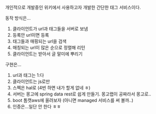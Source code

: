 개인적으로 개발중인 위키에서 사용하고자 개발한 간단한 태그 서비스이다.

동작 방식은...

1. 클라이언트가 url과 태그들을 서버로 보냄
1. 등록안 url이면 등록
1. 태그들과 매핑되는 url을 검색
1. 매칭되는 url이 많은 순으로 정렬해 리턴
1. 클라이언트는 받아서 글 말미에 뿌리기
 
구현은...

1. url과 태그는 1:다
1. 클라이언트는 js로만
1. 스펙은 hal로 (4번 하면 내가 할게 없네 ㅎ)
1. 서버는 몽고에 spring data rest로 쉽게 만들기. 몽고랩이 공짜라서 몽고로..
1. boot 톰캣aws에 올려보자 (아니면 managed 서비스를 써 볼까..) 
1. 인증은...일단 안 한다 ㅎㅎ
